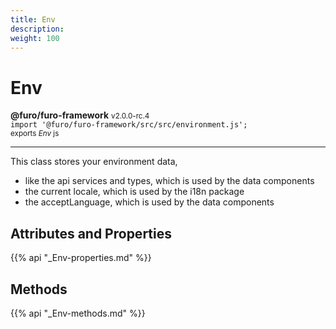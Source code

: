 ```yaml
---
title: Env
description: 
weight: 100
---
```


# Env

**@furo/furo-framework** <small>v2.0.0-rc.4</small>
<br>`import '@furo/furo-framework/src/src/environment.js';`<small>
<br>exports *Env* js</small>


****

This class stores your environment data,
- like the api services and types, which is used by the data components
- the current locale, which is used by the i18n package
- the acceptLanguage, which is used by the data components

## Attributes and Properties
{{% api "_Env-properties.md" %}}





## Methods
{{% api "_Env-methods.md" %}}

